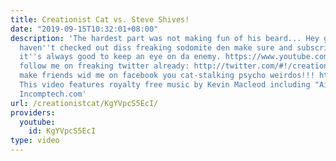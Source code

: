 ```yaml
---
title: Creationist Cat vs. Steve Shives!
date: "2019-09-15T10:32:01+08:00"
description: 'The hardest part was not making fun of his beard... Hey guys, if you
  haven''t checked out diss freaking sodomite den make sure and subscribe to him -
  it''s always good to keep an eye on da enemy. https://www.youtube.com/user/stevelikes2curse?feature=watch
  follow me on freaking twitter already: http://twitter.com/#!/creationistcat and
  make friends wid me on facebook you cat-stalking psycho weirdos!!! https://www.facebook.com/creationist.cat
  This video features royalty free music by Kevin Macleod including "Airport Lounge".
  Incomptech.com'
url: /creationistcat/KgYVpcS5EcI/
providers:
  youtube:
    id: KgYVpcS5EcI
type: video
---
```

